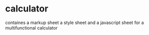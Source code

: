 # calculator
containes a markup sheet
a style sheet 
and a javascript sheet for 
a multifunctional calculator

